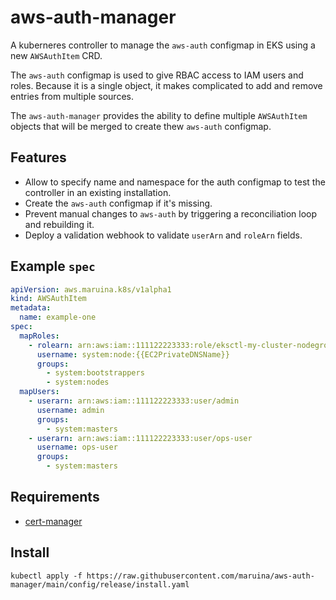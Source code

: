 # aws-auth-manager

A kuberneres controller to manage the `aws-auth` configmap in EKS using a new `AWSAuthItem` CRD.

The `aws-auth` configmap is used to give RBAC access to IAM users and roles. Because it is a single object, it makes complicated to add and remove entries from multiple sources.

The `aws-auth-manager` provides the ability to define multiple `AWSAuthItem` objects that will be merged to create thew `aws-auth` configmap.

## Features

- Allow to specify name and namespace for the auth configmap to test the controller in an existing installation.
- Create the `aws-auth` configmap if it's missing.
- Prevent manual changes to `aws-auth` by triggering a reconciliation loop and rebuilding it.
- Deploy a validation webhook to validate `userArn` and `roleArn` fields.

## Example `spec`

```yaml
apiVersion: aws.maruina.k8s/v1alpha1
kind: AWSAuthItem
metadata:
  name: example-one
spec:
  mapRoles:
    - rolearn: arn:aws:iam::111122223333:role/eksctl-my-cluster-nodegroup-standard-wo-NodeInstanceRole-1WP3NUE3O6UCF
      username: system:node:{{EC2PrivateDNSName}}
      groups:
        - system:bootstrappers
        - system:nodes
  mapUsers:
    - userarn: arn:aws:iam::111122223333:user/admin
      username: admin
      groups:
        - system:masters
    - userarn: arn:aws:iam::111122223333:user/ops-user
      username: ops-user
      groups:
        - system:masters
```

## Requirements

- [cert-manager](https://cert-manager.io/docs/)

## Install

```console
kubectl apply -f https://raw.githubusercontent.com/maruina/aws-auth-manager/main/config/release/install.yaml
```
